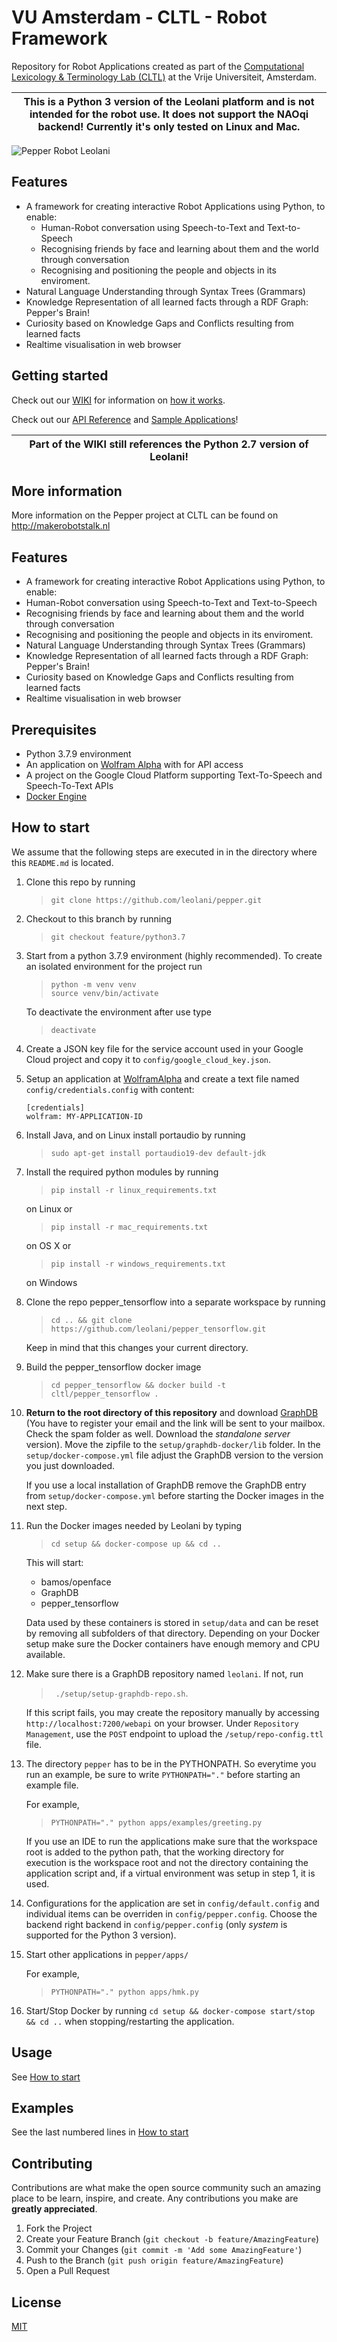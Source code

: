 # VU Amsterdam - CLTL - Robot Framework

Repository for Robot Applications created as part of the [Computational Lexicology & Terminology Lab (CLTL)](http://www.cltl.nl) at the Vrije Universiteit, Amsterdam.

| **This is a Python 3 version of the Leolani platform and is not intended for the robot use. It does not support the NAOqi backend! Currently it's only tested on Linux and Mac.** |
|---|

![Pepper Robot Leolani](images/pepper.png)

## Features
 - A framework for creating interactive Robot Applications using Python, to enable:
   - Human-Robot conversation using Speech-to-Text and Text-to-Speech
   - Recognising friends by face and learning about them and the world through conversation
   - Recognising and positioning the people and objects in its enviroment.
 - Natural Language Understanding through Syntax Trees (Grammars)
 - Knowledge Representation of all learned facts through a RDF Graph: Pepper's Brain!
 - Curiosity based on Knowledge Gaps and Conflicts resulting from learned facts
 - Realtime visualisation in web browser

## Getting started
Check out our [WIKI](https://github.com/cltl/pepper/wiki) for information on [how it works](https://github.com/cltl/pepper/wiki/2.-Code-Structure).

Check out our [API Reference](https://cltl.github.io/pepper/) and [Sample Applications](https://github.com/cltl/pepper/tree/develop/apps/examples)!

| **Part of the WIKI still references the Python 2.7 version of Leolani!** |
|---|


## More information
More information on the Pepper project at CLTL can be found on http://makerobotstalk.nl

## Features
 - A framework for creating interactive Robot Applications using Python, to enable:
 - Human-Robot conversation using Speech-to-Text and Text-to-Speech
 - Recognising friends by face and learning about them and the world through conversation
 - Recognising and positioning the people and objects in its enviroment.
 - Natural Language Understanding through Syntax Trees (Grammars)
 - Knowledge Representation of all learned facts through a RDF Graph: Pepper's Brain!
 - Curiosity based on Knowledge Gaps and Conflicts resulting from learned facts
 - Realtime visualisation in web browser

## Prerequisites

* Python 3.7.9 environment
* An application on [Wolfram Alpha](https://products.wolframalpha.com/api/) with for API access
* A project on the Google Cloud Platform supporting Text-To-Speech and Speech-To-Text APIs
* [Docker Engine](https://docs.docker.com/engine/install/)

## How to start

We assume that the following steps are executed in in the directory where this `README.md` is located.

1. Clone this repo by running
    > `git clone https://github.com/leolani/pepper.git`

1. Checkout to this branch by running
    > `git checkout feature/python3.7`

1. Start from a python 3.7.9 environment (highly recommended).
    To create an isolated environment for the project run
    > `python -m venv venv` <br/> `source venv/bin/activate`

    To deactivate the environment after use type
    > `deactivate`    

1. Create a JSON key file for the service account used in your Google Cloud project and copy it to
`config/google_cloud_key.json`.
1. Setup an application at [WolframAlpha](https://products.wolframalpha.com/api/) and create a text file named
`config/credentials.config` with content:
    ```
   [credentials]
   wolfram: MY-APPLICATION-ID
   ```
1. Install Java, and on Linux install portaudio by running
    > `sudo apt-get install portaudio19-dev default-jdk` 
1. Install the required python modules by running 
    > `pip install -r linux_requirements.txt`

    on Linux or
    > `pip install -r mac_requirements.txt`

    on OS X or
    > `pip install -r windows_requirements.txt`

    on Windows

1. Clone the repo pepper_tensorflow into a separate workspace by running 
    > `cd .. && git clone https://github.com/leolani/pepper_tensorflow.git`

    Keep in mind that this changes your current directory.
1. Build the pepper_tensorflow docker image 
    > `cd pepper_tensorflow && docker build -t cltl/pepper_tensorflow .`

1. **Return to the root directory of this repository** and download [GraphDB](https://www.ontotext.com/products/graphdb/graphdb-free/)
    (You have to register your email and the link will be sent to your mailbox. Check the spam folder as well. Download the *standalone server* version). Move the zipfile to the `setup/graphdb-docker/lib` folder. In the `setup/docker-compose.yml`
    file adjust the GraphDB version to the version you just downloaded.

    If you use a local installation of GraphDB remove the GraphDB entry from `setup/docker-compose.yml` before starting
    the Docker images in the next step.
1. Run the Docker images needed by Leolani by typing
    > `cd setup && docker-compose up && cd ..`
    
    This will start:
    * bamos/openface
    * GraphDB
    * pepper_tensorflow

    Data used by these containers is stored in `setup/data` and can be reset by removing all subfolders of that directory.
    Depending on your Docker setup make sure the Docker containers have enough memory and CPU available.

1. Make sure there is a GraphDB repository named `leolani`. If  not, run 
    
    > ` ./setup/setup-graphdb-repo.sh`.
    
    If this script fails, you may create the repository manually by accessing `http://localhost:7200/webapi` on your browser.
    Under `Repository Management`, use the `POST` endpoint to upload the `/setup/repo-config.ttl` file.

1. The directory `pepper` has to be in the PYTHONPATH. So everytime you run an example, be sure to write `PYTHONPATH="."`
    before starting an example file.

    For example,
    
    > `PYTHONPATH="." python apps/examples/greeting.py`

    If you use an IDE to run the applications make sure that the workspace root is added to the python path, that
    the working directory for execution is the workspace root and not the directory containing the application script
    and, if a virtual environment was setup in step 1, it is used.   

1. Configurations for the application are set in `config/default.config` and individual items can be overriden in
`config/pepper.config`. Choose the backend right backend in `config/pepper.config` (only *system* is supported for the Python 3 version).
1. Start other applications in `pepper/apps/`

    For example,
    > `PYTHONPATH="." python apps/hmk.py `   


1. Start/Stop Docker by running `cd setup && docker-compose start/stop && cd ..` when stopping/restarting the application.

## Usage

See [How to start](#how-to-start)

## Examples

See the last numbered lines in [How to start](#how-to-start)

## Contributing

Contributions are what make the open source community such an amazing place to be learn, inspire, and create. Any contributions you make are **greatly appreciated**.

1. Fork the Project
2. Create your Feature Branch (`git checkout -b feature/AmazingFeature`)
3. Commit your Changes (`git commit -m 'Add some AmazingFeature'`)
4. Push to the Branch (`git push origin feature/AmazingFeature`)
5. Open a Pull Request

## License
[MIT](https://choosealicense.com/licenses/mit/)